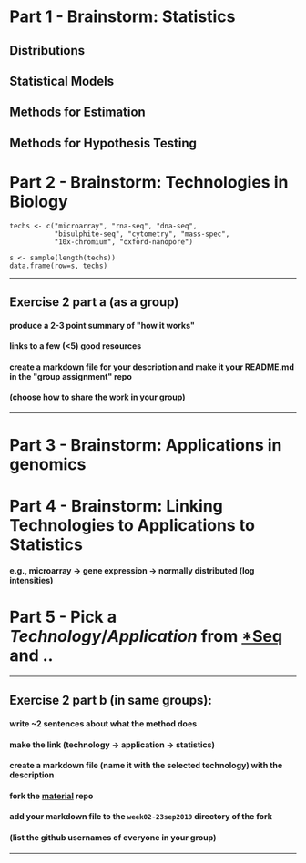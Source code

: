 
# Part 1 - Brainstorm: Statistics

## Distributions
## Statistical Models
## Methods for Estimation
## Methods for Hypothesis Testing


# Part 2 - Brainstorm: Technologies in Biology

```{r}
techs <- c("microarray", "rna-seq", "dna-seq", 
           "bisulphite-seq", "cytometry", "mass-spec", 
           "10x-chromium", "oxford-nanopore")

s <- sample(length(techs))
data.frame(row=s, techs)
```

___
## Exercise 2 part a (as a group)
#### produce a 2-3 point summary of "how it works"
#### links to a few (<5) good resources
#### create a markdown file for your description and make it your README.md in the "group assignment" repo
#### (choose how to share the work in your group)
___

# Part 3 - Brainstorm: Applications in genomics 

# Part 4 - Brainstorm: Linking Technologies to Applications to Statistics

#### e.g., microarray -> gene expression -> normally distributed (log intensities)

# Part 5 - Pick a *Technology*/*Application* from [*Seq](https://liorpachter.wordpress.com/seq/) and ..

___
## Exercise 2 part b (in same groups): 
#### write ~2 sentences about what the method does
#### make the link (technology -> application -> statistics)
#### create a markdown file (name it with the selected technology) with the description
#### fork the [material](https://github.com/sta426hs2019/material) repo
#### add your markdown file to the `week02-23sep2019` directory of the fork
#### (list the github usernames of everyone in your group)
___

